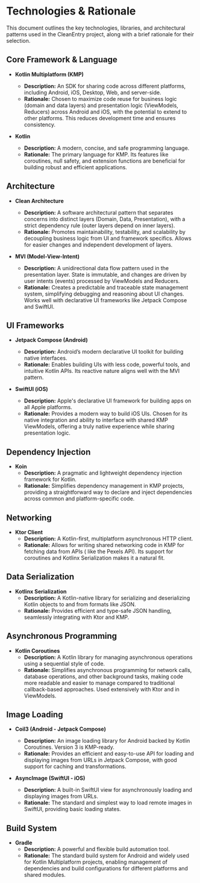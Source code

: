 # Technologies & Rationale

This document outlines the key technologies, libraries, and architectural patterns used in the
CleanEntry project, along with a brief rationale for their selection.

## Core Framework & Language

* **Kotlin Multiplatform (KMP)**
    * **Description:** An SDK for sharing code across different platforms, including Android, iOS,
      Desktop, Web, and server-side.
    * **Rationale:** Chosen to maximize code reuse for business logic (domain and data layers) and
      presentation logic (ViewModels, Reducers) across Android and iOS, with the potential to extend
      to other platforms. This reduces development time and ensures consistency.

* **Kotlin**
    * **Description:** A modern, concise, and safe programming language.
    * **Rationale:** The primary language for KMP. Its features like coroutines, null safety, and
      extension functions are beneficial for building robust and efficient applications.

## Architecture

* **Clean Architecture**
    * **Description:** A software architectural pattern that separates concerns into distinct
      layers (Domain, Data, Presentation), with a strict dependency rule (outer layers depend on
      inner layers).
    * **Rationale:** Promotes maintainability, testability, and scalability by decoupling business
      logic from UI and framework specifics. Allows for easier changes and independent development
      of layers.

* **MVI (Model-View-Intent)**
    * **Description:** A unidirectional data flow pattern used in the presentation layer. State is
      immutable, and changes are driven by user intents (events) processed by ViewModels and
      Reducers.
    * **Rationale:** Creates a predictable and traceable state management system, simplifying
      debugging and reasoning about UI changes. Works well with declarative UI frameworks like
      Jetpack Compose and SwiftUI.

## UI Frameworks

* **Jetpack Compose (Android)**
    * **Description:** Android’s modern declarative UI toolkit for building native interfaces.
    * **Rationale:** Enables building UIs with less code, powerful tools, and intuitive Kotlin APIs.
      Its reactive nature aligns well with the MVI pattern.

* **SwiftUI (iOS)**
    * **Description:** Apple's declarative UI framework for building apps on all Apple platforms.
    * **Rationale:** Provides a modern way to build iOS UIs. Chosen for its native integration and
      ability to interface with shared KMP ViewModels, offering a truly native experience while
      sharing presentation logic.

## Dependency Injection

* **Koin**
    * **Description:** A pragmatic and lightweight dependency injection framework for Kotlin.
    * **Rationale:** Simplifies dependency management in KMP projects, providing a straightforward
      way to declare and inject dependencies across common and platform-specific code.

## Networking

* **Ktor Client**
    * **Description:** A Kotlin-first, multiplatform asynchronous HTTP client.
    * **Rationale:** Allows for writing shared networking code in KMP for fetching data from APIs (
      like the Pexels API). Its support for coroutines and Kotlinx Serialization makes it a natural
      fit.

## Data Serialization

* **Kotlinx Serialization**
    * **Description:** A Kotlin-native library for serializing and deserializing Kotlin objects to
      and from formats like JSON.
    * **Rationale:** Provides efficient and type-safe JSON handling, seamlessly integrating with
      Ktor and KMP.

## Asynchronous Programming

* **Kotlin Coroutines**
    * **Description:** A Kotlin library for managing asynchronous operations using a sequential
      style of code.
    * **Rationale:** Simplifies asynchronous programming for network calls, database operations, and
      other background tasks, making code more readable and easier to manage compared to traditional
      callback-based approaches. Used extensively with Ktor and in ViewModels.

## Image Loading

* **Coil3 (Android - Jetpack Compose)**
    * **Description:** An image loading library for Android backed by Kotlin Coroutines. Version 3
      is KMP-ready.
    * **Rationale:** Provides an efficient and easy-to-use API for loading and displaying images
      from URLs in Jetpack Compose, with good support for caching and transformations.

* **AsyncImage (SwiftUI - iOS)**
    * **Description:** A built-in SwiftUI view for asynchronously loading and displaying images from
      URLs.
    * **Rationale:** The standard and simplest way to load remote images in SwiftUI, providing basic
      loading states.

## Build System

* **Gradle**
    * **Description:** A powerful and flexible build automation tool.
    * **Rationale:** The standard build system for Android and widely used for Kotlin Multiplatform
      projects, enabling management of dependencies and build configurations for different platforms
      and shared modules.
